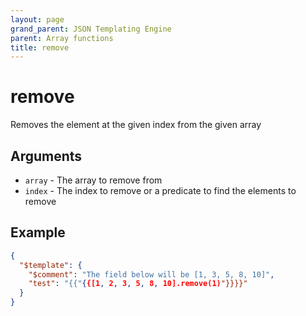 ```yaml
---
layout: page
grand_parent: JSON Templating Engine
parent: Array functions
title: remove
---
```


# remove

Removes the element at the given index from the given array
## Arguments

- `array` - The array to remove from
- `index` - The index to remove or a predicate to find the elements to remove

## Example

```json
{
  "$template": {
	"$comment": "The field below will be [1, 3, 5, 8, 10]",
	"test": "{{"{{[1, 2, 3, 5, 8, 10].remove(1)"}}}}"
  }
}
```
